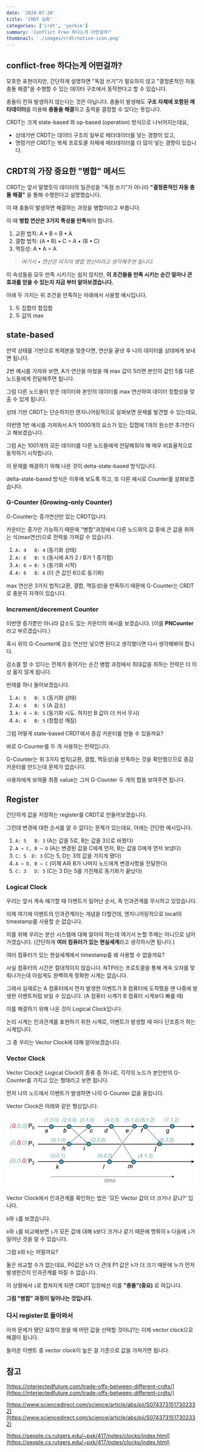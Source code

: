 ```yaml
---
date: '2024-07-28'
title: 'CRDT 심화'
categories: ['crdt', 'yorkie']
summary: 'Conflict Free 하다는게 어떤걸까?'
thumbnail: './images/crdt/notion-icon.png'
---
```


## conflict-free 하다는게 어떤걸까?

모호한 표현이지만, 간단하게 설명하면 "독점 쓰기"가 필요하지 않고 "결정론적인 자동 충돌 해결"을 수행할 수 있는 데이터 구조에서 동작한다고 할 수 있습니다.

충돌이 전혀 발생하지 않는다는 것은 아닙니다. 충돌이 발생해도 **구조 자체에 포함된 메타데이터**를 이용해 **충돌을 해결**하고 출력을 결정할 수 있다는 뜻입니다.

CRDT는 크게 state-based 와 op-based (operation) 방식으로 나뉘어지는데요,

- 상태기반 CRDT는 데이터 구조의 일부로 메타데이터를 넣는 경향이 있고,
- 명령기반 CRDT는 복제 프로토콜 자체에 메타데이터를 더 많이 넣는 경향이 있습니다.

## CRDT의 가장 중요한 "병합" 메서드

CRDT는 앞서 말했듯이 데이터의 일관성을 "독점 쓰기"가 아니라 **"결정론적인 자동 충돌 해결"** 을 통해 수행한다고 설명했습니다.

이 때 충돌이 발생하면 해결하는 과정을 병합이라고 부릅니다.

이 때 **병합 연산은 3가지 특성을 만족**해야 합니다.

1. 교환 법칙: A • B = B • A
2. 결합 법칙: (A • B) • C = A • (B • C)
3. 멱등성: A • A = A

> *여기서 • 연산은 미지의 병합 연산이라고 생각해주면 됩니다.*
> 

이 속성들을 모두 만족 시키기는 쉽지 않지만, **이 조건들을 만족 시키는 순간 얼마나 큰 효과를 얻을 수 있는지 지금 부터 알아보겠습니다.**

아래 두 가지는 위 조건을 만족하는 아래에서 사용할 예시입니다.

1. 두 집합의 합집합
2. 두 값의 max

## state-based

만약 상태를 기반으로 복제본을 맞춘다면, 연산을 끝낸 후 나의 데이터를 상대에게 보내면 됩니다.

2번 예시를 가져와 보면, A가 연산을 마쳤을 때 max 값이 5라면 본인의 값인 5를 다른 노드들에게 전달해주면 됩니다.

그럼 다른 노드들이 받은 데이터와 본인의 데이터를 max 연산하여 데이터 정합성을 맞출 수 있게 됩니다.

상태 기반 CRDT는 단순하지만 엔지니어링적으로 살펴보면 문제를 발견할 수 있는데요,

이번엔 1번 예시를 가져와서 A가 1000개의 요소가 있는 집합에 1개의 원소만 추가한다고 해보겠습니다.

그럼 A는 1001개의 모든 데이터를 다른 노드들에게 전달해줘야 해 매우 비효율적으로 동작하기 시작합니다.

이 문제를 해결하기 위해 나온 것이 delta-state-based 방식입니다.

delta-state-based 방식은 이후에 보도록 하고, 또 다른 예시로 Counter를 살펴보겠습니다.

### G-Counter (Growing-only Counter)

G-Counter는 증가연산만 있는 CRDT입니다.

카운터는 증가만 가능하기 때문에 "병합"과정에서 다른 노드와의 값 중에 큰 값을 취하는 식(max연산)으로 전략을 가져갈 수 있습니다.

1. `A: 4   B: 4` (동기화 상태)
2. `A: 6   B: 5` (동시에 A가 2 / B가 1 증가함) 
3. `A: 6 ↔ B: 5` (동기화 시작)
4. `A: 6   B: 6` (더 큰 값인 6으로 동기화)

max 연산은 3가지 법칙(교환, 결합, 멱등성)을 만족하기 때문에 G-Counter는 CRDT로 충분히 자격이 있습니다.

### Increment/decrement Counter

이번엔 증가뿐만 아니라 감소도 있는 카운터의 예시를 보겠습니다. (이를 **PNCounter** 라고 부르겠습니다.)

혹시 위의 G-Counter에 감소 연산만 넣으면 된다고 생각했다면 다시 생각해봐야 합니다.

감소를 할 수 있다는 전제가 들어가는 순간 병합 과정에서 최대값을 취하는 전략은 더 이상 옳지 않게 됩니다.

반례를 하나 들어보겠습니다.

1. `A: 5   B: 5` (동기화 상태)
2. `A: 4   B: 5` (A 감소) 
3. `A: 4 → B: 5` (동기화 시도. 하지만 B 값이 더 커서 무시)
4. `A: 4   B: 5` (정합성 깨짐)

그럼 어떻게 state-based CRDT에서 증감 카운터를 만들 수 있을까요?

바로 G-Counter를 두 개 사용하는 전략입니다.

G-Counter는 위 3가지 법칙(교환, 결합, 멱등성)을 만족하는 것을 확인했으므로 증감 카운터를 만드는데 문제가 없습니다.

사용자에게 보여줄 최종 value는 그저 G-Counter 두 개의 합을 보여주면 됩니다.

## Register

간단하게 값을 저장하는 register를 CRDT로 만들어보겠습니다.

그런데 변경에 대한 순서를 알 수 없다는 문제가 있는데요, 아래는 간단한 예시입니다.

1. `A: 5   B: 3` (A는 값을 5로, B는 값을 3으로 바꿨다)
2. `A → C, B → D` (A는 변경된 값을 C에게 먼저, B는 값을 D에게 먼저 보냈다)
3. `C: 5  D: 3` (C는 5, D는 3의 값을 가지게 됐다)
4. `A → D, B → C` (이제 A와 B가 나머지 노드에게 변경사항을 전달한다)
5. `C: 3   D: 5` (C는 3 D는 5를 가진채로 동기화가 끝났다)

### Logical Clock

우리는 앞서 계속 얘기할 때 이벤트가 일어난 순서, 즉 인과관계를 무시하고 있었습니다.

이제 여기에 이벤트의 인과관계라는 개념을 더할건데, 엔지니어링적으로 local의 timestamp를 사용할 순 없습니다.

이를 위해 우리는 분산 시스템에 대해 알아야 하는데 여기서 논할 주제는 아니므로 넘어가겠습니다. (간단하게 **여러 컴퓨터가 있는 현실세계**라고 생각하시면 됩니다.)

여러 컴퓨터가 있는 현실세계에서 timestamp를 왜 사용할 수 없을까요?

사실 컴퓨터의 시간은 절대적이지 않습니다. NTP라는 프로토콜을 통해 계속 오차를 맞춰나가는데 아쉽게도 완벽하게 정확한 시계는 없습니다.

그래서 실제로는 A 컴퓨터에서 먼저 발생한 이벤트가 B 컴퓨터에 도착했을 땐 나중에 발생한 이벤트처럼 보일 수 있습니다. (A 컴퓨터 시계가 B 컴퓨터 시계보다 빠를 때)

이를 해결하기 위해 나온 것이 Logical Clock입니다.

논리 시계는 인과관계를 표현하기 위한 시계로, 이벤트가 발생할 때 마다 단조증가 하는 시계입니다.

그 중 우리는 Vector Clock에 대해 알아보겠습니다.

### Vector Clock

Vector Clock은 Logical Clock의 종류 중 하나로, 각각의 노드가 본인만의 G-Counter를 가지고 있는 형태라고 보면 됩니다.

먼저 나의 노드에서 이벤트가 발생하면 나의 G-Counter 값을 올립니다.

Vector Clock은 아래와 같은 형상입니다.

![Untitled](images/crdt2/Untitled.png)

Vector Clock에서 인과관계를 확인하는 법은 '모든 Vector 값이 더 크거나 같냐?' 입니다.

`b`와 `i`를 보겠습니다.

`b`와 `i`를 비교해보면 `i`가 모든 값에 대해 `b`보다 크거나 같기 때문에 명확히 `b` 다음에 `i`가 일어난 것을 알 수 있습니다.

그럼 `b`와 `h`는 어떨까요? 

둘은 비교할 수가 없는데요, P0값은 `b`가 더 큰데 P1 값은 `h`가 더 크기 때문에 누가 먼저 발생한건지 인과관계를 따질 수 없습니다.

이 상황에서 `i`로 합쳐지게 되면 CRDT 입장에선 이를 **"충돌"(중요)** 로 여깁니다.

**그럼 "병합" 과정이 일어나는 것입니다.**

### 다시 register로 돌아와서

아까 문제가 됐던 요청이 왔을 때 어떤 값을 선택할 것이냐?는 이제 vector clock으로 해결이 됩니다.

들어온 이벤트 중 vector clock이 높은 걸 기준으로 값을 가져가면 됩니다.

## 참고

[https://interjectedfuture.com/trade-offs-between-different-crdts/](https://interjectedfuture.com/trade-offs-between-different-crdts/)

[https://www.sciencedirect.com/science/article/abs/pii/S0743731517302332](https://www.sciencedirect.com/science/article/abs/pii/S0743731517302332)

[https://people.cs.rutgers.edu/~pxk/417/notes/clocks/index.html](https://people.cs.rutgers.edu/~pxk/417/notes/clocks/index.html)